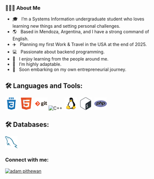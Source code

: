 <h3> 👨🏻‍💻 About Me </h3>

- 🎓 &nbsp; I’m a Systems Information undergraduate student who loves learning new things and setting personal challenges.  
- 🌎 &nbsp; Based in Mendoza, Argentina, and I have a strong command of English.  
- ✈️ &nbsp; Planning my first Work & Travel in the USA at the end of 2025.  
- 💻 &nbsp; Passionate about backend programming.  
- 🤝 &nbsp; I enjoy learning from the people around me.  
- 🔄 &nbsp; I’m highly adaptable.  
- 🚀 &nbsp; Soon embarking on my own entrepreneurial journey.  

## :hammer_and_wrench: Languages and Tools:
<div>
  <img src="https://github.com/devicons/devicon/blob/master/icons/css3/css3-plain-wordmark.svg"  title="CSS3" alt="CSS" width="40" height="40"/>&nbsp;
  <img src="https://github.com/devicons/devicon/blob/master/icons/html5/html5-original.svg" title="HTML5" alt="HTML" width="40" height="40"/>&nbsp;
  <img src="https://github.com/devicons/devicon/blob/master/icons/git/git-original-wordmark.svg" title="Git" alt="Git" width="40" height="40"/>
    <img src="https://cdn.jsdelivr.net/gh/devicons/devicon/icons/cplusplus/cplusplus-original.svg" title="C++" alt="C++" width="40" height="40"/>&nbsp;
  <img src="https://github.com/devicons/devicon/blob/master/icons/linux/linux-original.svg" title="Linux" alt="Linux" width="40" height="40"/>&nbsp;
  <img src="https://github.com/devicons/devicon/blob/master/icons/bash/bash-original.svg" title="Bash" alt="Bash" width="40" height="40"/>&nbsp;
  <img src="https://github.com/devicons/devicon/blob/master/icons/php/php-original.svg" title="PHP" alt="PHP" width="40" height="40"/>&nbsp;
</div>

## :hammer_and_wrench: Databases:
<div>
  <img src="https://github.com/devicons/devicon/blob/master/icons/mysql/mysql-original.svg" title="MySQL" alt="MySQL" width="40" height="40"/>&nbsp;
</div>
<h3 align="left">Connect with me:</h3>
<p align="left">
  <a href="https://www.linkedin.com/in/juani-ignacio-lozano-74bb6626b/" target="blank"><img align="center"
      src="https://raw.githubusercontent.com/rahuldkjain/github-profile-readme-generator/master/src/images/icons/Social/linked-in-alt.svg"
      alt="adam pithewan" height="30" width="40" /></a>
